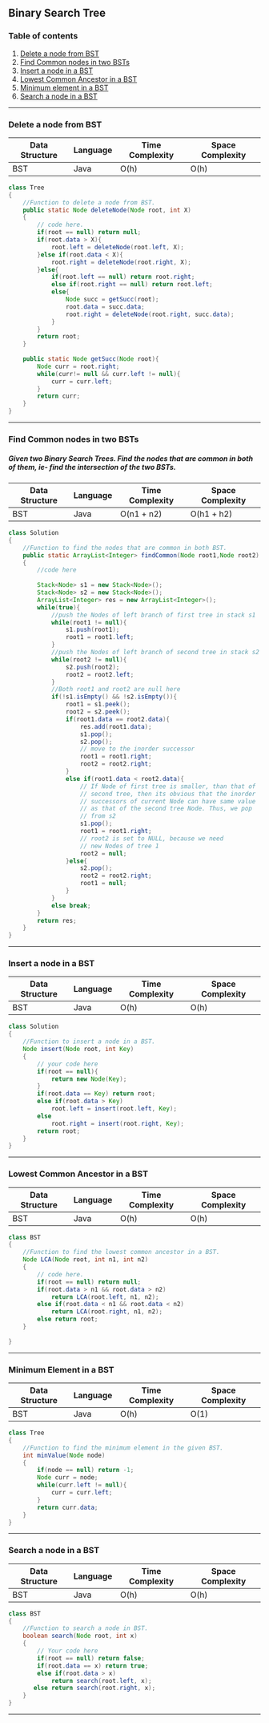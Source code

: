 ## Binary Search Tree
### Table of contents
1. [Delete a node from BST](#delete)
2. [Find Common nodes in two BSTs](#findCommon)
3. [Insert a node in a BST](#insert)
4. [Lowest Common Ancestor in a BST](#lca)
5. [Minimum element in a BST](#minimumElement)
6. [Search a node in a BST](#search)
---
### Delete a node from BST <a name="delete"></a>
| Data Structure | Language | Time Complexity | Space Complexity |
| ----------- | ----------- | ----------- | ----------- |
| BST | Java | O(h) | O(h) |
```java
class Tree
{
    //Function to delete a node from BST.
	public static Node deleteNode(Node root, int X)
	{
		// code here.
		if(root == null) return null;
		if(root.data > X){
		    root.left = deleteNode(root.left, X);
		}else if(root.data < X){
		    root.right = deleteNode(root.right, X);
		}else{
		    if(root.left == null) return root.right; 
		    else if(root.right == null) return root.left; 
		    else{
		        Node succ = getSucc(root);
		        root.data = succ.data;
		        root.right = deleteNode(root.right, succ.data);
		    }
		}
		return root;
	}
	
	public static Node getSucc(Node root){
	    Node curr = root.right;
	    while(curr!= null && curr.left != null){
	        curr = curr.left;
	    }
	    return curr;
	}
}
```
---
### Find Common nodes in two BSTs <a name="findCommon"></a>
##### Given two Binary Search Trees. Find the nodes that are common in both of them, ie- find the intersection of the two BSTs.
| Data Structure | Language | Time Complexity | Space Complexity |
| ----------- | ----------- | ----------- | ----------- |
| BST | Java | O(n1 + n2) | O(h1 + h2) |
```java
class Solution
{
    //Function to find the nodes that are common in both BST.
	public static ArrayList<Integer> findCommon(Node root1,Node root2)
    {
        //code here
        
        Stack<Node> s1 = new Stack<Node>();
        Stack<Node> s2 = new Stack<Node>();
        ArrayList<Integer> res = new ArrayList<Integer>();
        while(true){
            //push the Nodes of left branch of first tree in stack s1 
            while(root1 != null){
                s1.push(root1);
                root1 = root1.left;
            }
            //push the Nodes of left branch of second tree in stack s2 
            while(root2 != null){
                s2.push(root2);
                root2 = root2.left;
            }
            //Both root1 and root2 are null here
            if(!s1.isEmpty() && !s2.isEmpty()){
                root1 = s1.peek();
                root2 = s2.peek();
                if(root1.data == root2.data){
                    res.add(root1.data);
                    s1.pop();
                    s2.pop();
                    // move to the inorder successor 
                    root1 = root1.right;
                    root2 = root2.right;
                }
                else if(root1.data < root2.data){
                    // If Node of first tree is smaller, than that of 
                    // second tree, then its obvious that the inorder 
                    // successors of current Node can have same value 
                    // as that of the second tree Node. Thus, we pop 
                    // from s2 
                    s1.pop();
                    root1 = root1.right;
                    // root2 is set to NULL, because we need 
                    // new Nodes of tree 1 
                    root2 = null;
                }else{
                    s2.pop();
                    root2 = root2.right;
                    root1 = null;
                }
            }
            else break;
        }
        return res;
    }
}
```
---
### Insert a node in a BST <a name="insert"></a>
| Data Structure | Language | Time Complexity | Space Complexity |
| ----------- | ----------- | ----------- | ----------- |
| BST | Java | O(h) | O(h) |
```java
class Solution
{
    //Function to insert a node in a BST.
    Node insert(Node root, int Key)
    {
        // your code here
        if(root == null){
            return new Node(Key);
        }
        if(root.data == Key) return root;
        else if(root.data > Key)
            root.left = insert(root.left, Key);
        else
            root.right = insert(root.right, Key);
        return root;
    }
}
```
---
### Lowest Common Ancestor in a BST <a name="lca"></a>
| Data Structure | Language | Time Complexity | Space Complexity |
| ----------- | ----------- | ----------- | ----------- |
| BST | Java | O(h) | O(h) |
```java
class BST
{   
    //Function to find the lowest common ancestor in a BST. 
	Node LCA(Node root, int n1, int n2)
	{
        // code here.    
        if(root == null) return null;
        if(root.data > n1 && root.data > n2)
            return LCA(root.left, n1, n2);
        else if(root.data < n1 && root.data < n2)
            return LCA(root.right, n1, n2);
        else return root;
    }
    
}
```
---
### Minimum Element in a BST <a name="minimumElement"></a>
| Data Structure | Language | Time Complexity | Space Complexity |
| ----------- | ----------- | ----------- | ----------- |
| BST | Java | O(h) | O(1) |
```java
class Tree
{
    //Function to find the minimum element in the given BST.
    int minValue(Node node)
    {
        if(node == null) return -1;
        Node curr = node;
        while(curr.left != null){
            curr = curr.left;
        }
        return curr.data;
    }
}
```
---
### Search a node in a BST <a name="search"></a>
| Data Structure | Language | Time Complexity | Space Complexity |
| ----------- | ----------- | ----------- | ----------- |
| BST | Java | O(h) | O(h) |
```java
class BST
{
    //Function to search a node in BST.
    boolean search(Node root, int x)
    {
	    // Your code here
	    if(root == null) return false;
	    if(root.data == x) return true;
	    else if(root.data > x)
	        return search(root.left, x);
	   else return search(root.right, x);
    }
}
```
---
